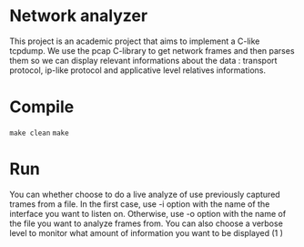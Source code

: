 # Network analyzer

This project is an academic project that aims to implement a C-like tcpdump.
We use the pcap C-library to get network frames and then parses them so we can display relevant informations about the data : transport protocol, ip-like protocol and applicative level relatives informations.

# Compile

`make clean`
`make`

# Run

You can whether choose to do a live analyze of use previously captured trames from a file. In the first case, use -i option with the name of the interface you want to listen on. Otherwise, use -o option with the name of the file you want to analyze frames from. You can also choose a verbose level to monitor what amount of information you want to be displayed (1 )